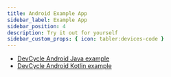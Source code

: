 ```yaml
---
title: Android Example App
sidebar_label: Example App
sidebar_position: 4
description: Try it out for yourself
sidebar_custom_props: { icon: tabler:devices-code }
---
```



- [DevCycle Android Java example](https://github.com/DevCycleHQ/android-client-sdk/tree/main/java-example)
- [DevCycle Android Kotlin example](https://github.com/DevCycleHQ/android-client-sdk/tree/main/kotlin-example)

